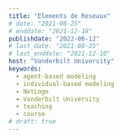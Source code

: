 ```yaml
---
title: "Elements de Reseaux"
# date: "2021-08-25"
# enddate: "2021-12-18"
publishdate: "2022-06-12"
# last_date: "2021-08-25"
# last_enddate: "2021-12-10"
host: "Vanderbilt University"
keywords:
  - agent-based modeling
  - individual-based modeling
  - NetLogo
  - Vanderbilt University
  - teaching
  - course
# draft: true
---
```


<!--more-->

<!-- --- -->

<!-- #### [Syllabus (PDF)](https://ees4760.jgilligan.org/files/EES_4760_5760_Syllabus.pdf) -->

<!-- #### [Course web site](https://www.ees4760.jgilligan.org/) -->
